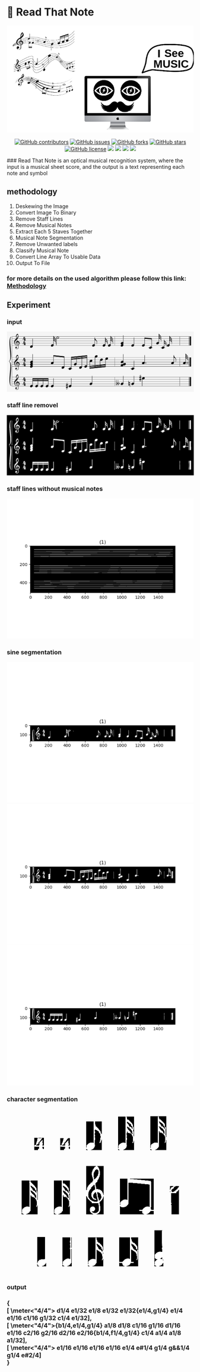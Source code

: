 # :musical_score: Read That Note
<div align="center">
<img src="./imgs/img.png"><br>
  </div>
<div  style="text-align:center">
  
  [![GitHub contributors](https://img.shields.io/github/contributors/bahaaEldeen1999/Read-That-Note)](https://github.com/bahaaEldeen1999/Read-That-Note/contributors)
  [![GitHub issues](https://img.shields.io/github/issues/bahaaEldeen1999/Read-That-Note)](https://github.com/bahaaEldeen1999/Read-That-Note/issues)
  [![GitHub forks](https://img.shields.io/github/forks/bahaaEldeen1999/Read-That-Note)](https://github.com/bahaaEldeen1999/Read-That-Note/network)
  [![GitHub stars](https://img.shields.io/github/stars/bahaaEldeen1999/Read-That-Note)](https://github.com/bahaaEldeen1999/Read-That-Note/stargazers)
  [![GitHub license](https://img.shields.io/github/license/bahaaEldeen1999/Read-That-Note)](https://github.com/bahaaEldeen1999/Read-That-Note/blob/master/LICENSE)
  <img src="https://img.shields.io/github/languages/count/bahaaEldeen1999/Read-That-Note" />
  <img src="https://img.shields.io/github/languages/top/bahaaEldeen1999/Read-That-Note" />
  <img src="https://img.shields.io/github/languages/code-size/bahaaEldeen1999/Read-That-Note" />
  <img src="https://img.shields.io/github/issues-pr-raw/bahaaEldeen1999/Read-That-Note" />

</div>
### Read That Note is an optical musical recognition system, where the input is a musical sheet score, and the output is a text representing each note and symbol

## methodology

<ol>
<li>Deskewing the Image</li>
<li>Convert Image To Binary</li>
<li>Remove Staff Lines</li>
<li>Remove Musical Notes</li>
<li>Extract Each 5 Staves Together</li>
<li>Musical Note Segmentation</li>
<li>Remove Unwanted labels</li>
<li>Classify Musical Note</li>
<li>Convert Line Array To Usable Data</li>
<li>Output To File</li>
</ol>

### for more details on the used algorithm please follow this link: <a href="https://github.com/bahaaEldeen1999/Read-That-Note/tree/main/methodology">Methodology</a>

## Experiment

### input

<img src="./imgs/0.png">

### staff line removel

<img src="./imgs/1.png">

### staff lines without musical notes

<img src="./imgs/2.png">

### sine segmentation

<img src="./imgs/3.png">

<img src="./imgs/4.png">

<img src="./imgs/5.png">

### character segmentation

<div style="text-align:center">
<img src="./imgs/6.png" style="margin:20px">

<img src="./imgs/7.png" style="margin:20px">
<img src="./imgs/8.png" style="margin:20px">
<img src="./imgs/9.png" style="margin:20px">
<img src="./imgs/10.png " style="margin:20px"><br>
<img src="./imgs/11.png" style="margin:20px">
<img src="./imgs/12.png" style="margin:20px">
<img src="./imgs/13.png" style="margin:20px">
<img src="./imgs/14.png" style="margin:20px">
<img src="./imgs/15.png" style="margin:20px"><br>
<img src="./imgs/16.png" style="margin:20px">
<img src="./imgs/17.png" style="margin:20px">
<img src="./imgs/18.png" style="margin:20px">
<img src="./imgs/19.png" style="margin:20px">
<img src="./imgs/20.png" style="margin:20px">
</div>

### output

<h3>
{<br>
[ \meter<"4/4"> d1/4 e1/32 e1/8 e1/32 e1/32{e1/4,g1/4}  e1/4 e1/16 c1/16 g1/32 c1/4 e1/32],<br>
[ \meter<"4/4">{b1/4,e1/4,g1/4}  a1/8 d1/8 c1/16 g1/16 d1/16 e1/16 c2/16 g2/16 d2/16 e2/16{b1/4,f1/4,g1/4}  c1/4 a1/4 a1/8 a1/32],<br>
[ \meter<"4/4"> e1/16 e1/16 e1/16 e1/16 e1/4 e#1/4 g1/4 g&&1/4 g1/4 e#2/4]<br>
}
</h3>
